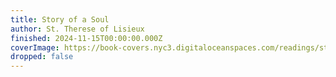 ```yaml
---
title: Story of a Soul
author: St. Therese of Lisieux
finished: 2024-11-15T00:00:00.000Z
coverImage: https://book-covers.nyc3.digitaloceanspaces.com/readings/story-of-a-soul-01.jpg
dropped: false
---
```


